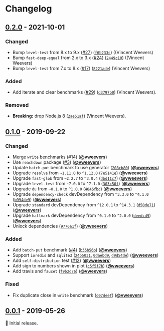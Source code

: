 # Changelog

## [0.2.0] - 2021-10-01

### Changed

- Bump `level-test` from 8.x to 9.x ([#27](https://github.com/Level/bench/issues/27)) ([`f6b233c`](https://github.com/Level/bench/commit/f6b233c)) ((Vincent Weevers)
- Bump `fast-deep-equal` from 2.x to 3.x ([#24](https://github.com/Level/bench/issues/24)) ([`2449c10`](https://github.com/Level/bench/commit/2449c10)) ((Vincent Weevers)
- Bump `level-test` from 7.x to 8.x ([#17](https://github.com/Level/bench/issues/17)) ([`8221ade`](https://github.com/Level/bench/commit/8221ade)) (Vincent Weevers)

### Added

- Add iterate and clear benchmarks ([#29](https://github.com/Level/bench/issues/29)) ([`d3797b0`](https://github.com/Level/bench/commit/d3797b0)) (Vincent Weevers).

### Removed

- **Breaking:** drop Node.js 8 ([`2ae51af`](https://github.com/Level/bench/commit/2ae51af)) (Vincent Weevers).

## [0.1.0] - 2019-09-22

### Changed

- Merge `write` benchmarks ([#14](https://github.com/Level/bench/issues/14)) ([**@vweevers**](https://github.com/vweevers))
- Use `reachdown` package ([#3](https://github.com/Level/bench/issues/3)) ([**@vweevers**](https://github.com/vweevers))
- Update `batch-put` benchmark to use generator ([`208cb80`](https://github.com/Level/bench/commit/208cb80)) ([**@vweevers**](https://github.com/vweevers))
- Upgrade `resolve` from `~1.11.0` to `^1.12.0` ([`7e5141e`](https://github.com/Level/bench/commit/7e5141e)) ([**@vweevers**](https://github.com/vweevers))
- Upgrade `fast-glob` from `~2.2.7` to `^3.0.4` ([`dbd11c7`](https://github.com/Level/bench/commit/dbd11c7)) ([**@vweevers**](https://github.com/vweevers))
- Upgrade `level-test` from `~7.0.0` to `^7.1.0` ([`303c50f`](https://github.com/Level/bench/commit/303c50f)) ([**@vweevers**](https://github.com/vweevers))
- Upgrade `du` from `~0.1.0` to `^1.0.0` ([`4046fbd`](https://github.com/Level/bench/commit/4046fbd)) ([**@vweevers**](https://github.com/vweevers))
- Upgrade `dependency-check` devDependency from `^3.3.0` to `^4.1.0` ([`b994de9`](https://github.com/Level/bench/commit/b994de9)) ([**@vweevers**](https://github.com/vweevers))
- Upgrade `standard` devDependency from `^12.0.1` to `^14.3.1` ([`d50de71`](https://github.com/Level/bench/commit/d50de71)) ([**@vweevers**](https://github.com/vweevers))
- Upgrade `hallmark` devDependency from `^0.1.0` to `^2.0.0` ([`deedcd9`](https://github.com/Level/bench/commit/deedcd9)) ([**@vweevers**](https://github.com/vweevers))
- Unlock dependencies ([`9776a1f`](https://github.com/Level/bench/commit/9776a1f)) ([**@vweevers**](https://github.com/vweevers))

### Added

- Add `batch-put` benchmark ([#4](https://github.com/Level/bench/issues/4)) ([`b35b56b`](https://github.com/Level/bench/commit/b35b56b)) ([**@vweevers**](https://github.com/vweevers))
- Support `ioredis` and `sqlite3` ([`24b5031`](https://github.com/Level/bench/commit/24b5031), [`0daebd9`](https://github.com/Level/bench/commit/0daebd9), [`d9d54de`](https://github.com/Level/bench/commit/d9d54de)) ([**@vweevers**](https://github.com/vweevers))
- Add `self-distribution` test ([#12](https://github.com/Level/bench/issues/12)) ([**@vweevers**](https://github.com/vweevers))
- Add sign to numbers shown in plot ([`c5f5f7b`](https://github.com/Level/bench/commit/c5f5f7b)) ([**@vweevers**](https://github.com/vweevers))
- Add travis and `faucet` ([`f9b2d76`](https://github.com/Level/bench/commit/f9b2d76)) ([**@vweevers**](https://github.com/vweevers))

### Fixed

- Fix duplicate close in `write` benchmark ([`c07deef`](https://github.com/Level/bench/commit/c07deef)) ([**@vweevers**](https://github.com/vweevers))

## [0.0.1] - 2019-05-26

:seedling: Initial release.

[0.2.0]: https://github.com/Level/bench/releases/tag/v0.2.0

[0.1.0]: https://github.com/Level/bench/releases/tag/v0.1.0

[0.0.1]: https://github.com/Level/bench/releases/tag/v0.0.1
